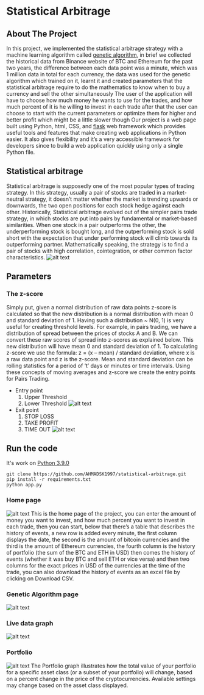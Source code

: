 # Statistical Arbitrage


## About The Project
In this project, we implemented the statistical arbitrage strategy with a machine learning algorithm called [genetic algorithm](https://pygad.readthedocs.io/en/latest/), in brief we collected the historical data from Binance website of BTC and Ethereum for the past two years, the difference between each data point was a minute, which was 1 million data in total for each currency, the data was used for the genetic algorithm which trained on it, learnt it and created parameters that the statistical arbitrage require to do the mathematics to know when to buy a currency and sell the other simultaneously
The user of the application will have to choose how much money he wants to use for the trades, and how much percent of it is he willing to invest in each trade
after that the user can choose to start with the current parameters or optimize them for higher and better profit which might be a little slower though
Our project is a web page built using Python, html, CSS, and [flask](https://flask.palletsprojects.com/en/2.0.x/) web framework which provides useful tools and features that make creating web applications in Python easier. It also gives flexibility and it’s a very accessible framework for developers since to build a web application quickly using only a single Python file.


## Statistical arbitrage
Statistical arbitrage is supposedly one of the most popular types of trading strategy. In this strategy, usually a pair of stocks are traded in a market-neutral strategy, it doesn’t matter whether the market is trending upwards or downwards, the two open positions for each stock hedge against each other.
Historically, Statistical arbitrage evolved out of the simpler pairs trade strategy, in which stocks are put into pairs by fundamental or market-based similarities. When one stock in a pair outperforms the other, the underperforming stock is bought long, and the outperforming stock is sold short with the expectation that under performing stock will climb towards its outperforming partner. Mathematically speaking, the strategy is to find a pair of stocks with high correlation, cointegration, or other common factor characteristics.
![alt text](https://imgur.com/qJmJ1q5.png)

## Parameters 
### The z-score
Simply put, given a normal distribution of raw data points z-score is calculated so that the new distribution is a normal distribution with mean 0 and standard deviation of 1. Having such a distribution ~ N(0, 1) is very useful for creating threshold levels. For example, in pairs trading, we have a distribution of spread between the prices of stocks A and B. We can convert these raw scores of spread into z-scores as explained below. This new distribution will have mean 0 and standard deviation of 1.
To calculating z-score we use the formula:
z = (x – mean) / standard deviation, where x is a raw data point and z is the z-score.
Mean and standard deviation can be rolling statistics for a period of ‘t’ days or minutes or time intervals.
Using these concepts of moving averages and z-score we create the entry points for Pairs Trading.

* Entry point 
    1. Upper Threshold
    2. Lower Threshold
    ![alt text](https://imgur.com/am0gG5F.png)
* Exit point
    1.	STOP LOSS
    2.	TAKE PROFIT
    3.	TIME OUT
    ![alt text](https://imgur.com/fLaZQbz.png)


## Run the code

It's work on [Python 3.9.0 ](https://www.python.org/downloads/release/python-390/)
  ```
  git clone https://github.com/AHMADSK1997/statistical-arbitrage.git
  pip install -r requirements.txt
  python app.py
  ```
### Home page
![alt text](https://imgur.com/x9QO2vz.png)
This is the home page of the project, you can enter the amount of money you want to invest, and how much percent you want to invest in each trade, then you can start, below that there’s a table that describes the history of events, a new row is added every minute,  the first column displays the date, the second is the amount of bitcoin currencies and the third is the amount of Ethereum currencies, the fourth column is the history of portfolio (the sum of the BTC and ETH in USD) then comes the history of events (whether it was buy BTC and sell ETH or vice versa) and then two columns for the exact prices in USD of the currencies at the time of the trade, you can also download the history of events as an excel file by clicking on Download CSV.

### Genetic Algorithm page
![alt text](https://imgur.com/Jh42LEm.png)

### Live data graph 
![alt text](https://imgur.com/CWeCDzA.png)

### Portfolio
![alt text](https://imgur.com/M81QM08.png)
The Portfolio graph illustrates how the total value of your portfolio for a specific asset class (or a subset of your portfolio) will change, based on a percent change in the price of the cryptocurrencies. Available settings may change based on the asset class displayed.